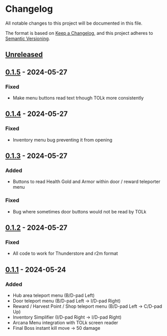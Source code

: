 # Changelog

All notable changes to this project will be documented in this file.

The format is based on [Keep a Changelog](https://keepachangelog.com/en/1.1.0/),
and this project adheres to [Semantic Versioning](https://semver.org/spec/v2.0.0.html).

## [Unreleased]

## [0.1.5] - 2024-05-27

### Fixed

- Make menu buttons read text trhough TOLk more consistently

## [0.1.4] - 2024-05-27

### Fixed

- Inventory menu bug preventing it from opening

## [0.1.3] - 2024-05-27

### Added

- Buttons to read Health Gold and Armor within door / reward teleporter menu

### Fixed

- Bug where sometimes door buttons would not be read by TOLk

## [0.1.2] - 2024-05-27

### Fixed

- All code to work for Thunderstore and r2m format

## [0.1.1] - 2024-05-24

### Added

- Hub area teleport menu (B/D-pad Left)
- Door teleport menu (B/D-pad Left -> I/D-pad Right)
- Reward / Harvest Point / Shop teleport menu (B/D-pad Left -> C/D-pad Up)
- Inventory Simplifier (I/D-pad Right -> I/D-pad Right)
- Arcana Menu integration with TOLk screen reader
- Final Boss instant kill move -> 50 damage

[unreleased]: https://github.com/erumi321/Hades2BlindAccessibility/compare/0.1.5...HEAD
[0.1.5]: https://github.com/erumi321/Hades2BlindAccessibility/compare/0.1.4...0.1.5
[0.1.4]: https://github.com/erumi321/Hades2BlindAccessibility/compare/0.1.3...0.1.4
[0.1.3]: https://github.com/erumi321/Hades2BlindAccessibility/compare/0.1.2...0.1.3
[0.1.2]: https://github.com/erumi321/Hades2BlindAccessibility/compare/0.1.1...0.1.2
[0.1.1]: https://github.com/erumi321/Hades2BlindAccessibility/compare/9fda26758c61c5dcb971b5c0f3e34c89c09ef8a1...0.1.1
